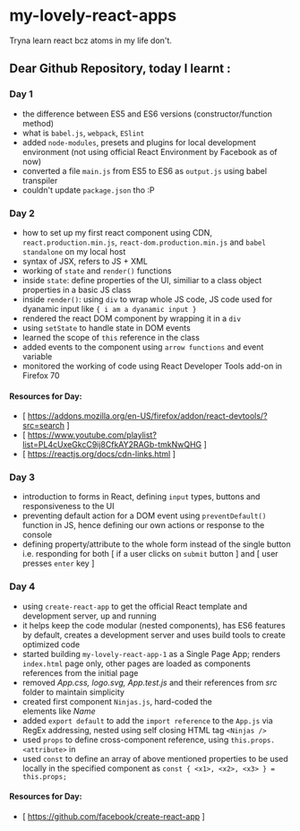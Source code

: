 # my-lovely-react-apps

Tryna learn react bcz atoms in my life don't.

## Dear Github Repository, today I learnt : 

### Day 1
- the difference between ES5 and ES6 versions (constructor/function method)
- what is `babel.js`, `webpack`, `ESlint`
- added `node-modules`, presets and plugins for local development environment (not using official React Environment by Facebook as of now)
- converted a file `main.js` from ES5 to ES6 as `output.js` using babel transpiler
- couldn't update `package.json` tho :P

### Day 2
- how to set up my first react component using CDN, `react.production.min.js`, `react-dom.production.min.js` and `babel standalone` on my local host
- syntax of JSX, refers to JS + XML
- working of `state` and `render()` functions
- inside `state`: define properties of the UI, similiar to a class object properties in a basic JS class
- inside `render()`: using `div` to wrap whole JS code, JS code used for dyanamic input like `{ i am a dyanamic input }`
- rendered the react DOM component by wrapping it in a `div`
- using `setState` to handle state in DOM events
- learned the scope of `this` reference in the class
- added events to the component using `arrow functions` and event variable
- monitored the working of code using React Developer Tools add-on in Firefox 70 

#### Resources for Day: 
- [ https://addons.mozilla.org/en-US/firefox/addon/react-devtools/?src=search ] 
- [ https://www.youtube.com/playlist?list=PL4cUxeGkcC9ij8CfkAY2RAGb-tmkNwQHG ]
- [ https://reactjs.org/docs/cdn-links.html ]

### Day 3
- introduction to forms in React, defining `input` types, buttons and responsiveness to the UI
- preventing default action for a DOM event using `preventDefault()` function in JS, hence defining our own actions or response to the console
- defining property/attribute to the whole form instead of the single button i.e. responding for both [ if a user clicks on `submit` button ] and [ user presses `enter` key ]

### Day 4
- using `create-react-app` to get the official React template and development server, up and running
- it helps keep the code modular (nested components), has ES6 features by default, creates a development server and uses build tools to create optimized code
- started building `my-lovely-react-app-1` as a Single Page App; renders `index.html` page only, other pages are loaded as components references from the initial page
- removed _App.css, logo.svg, App.test.js_ and their references from _src_ folder to maintain simplicity
- created first component `Ninjas.js`, hard-coded the <div> elements like _Name_
- added `export default` to add the `import reference` to the `App.js` via RegEx addressing, nested using self closing HTML tag `<Ninjas />`
- used `props` to define cross-component reference, using `this.props.<attribute>` in 
- used `const` to define an array of above mentioned properties to be used locally in the specified component as `const { <x1>, <x2>, <x3> } = this.props;`

#### Resources for Day: 
- [ https://github.com/facebook/create-react-app ]
